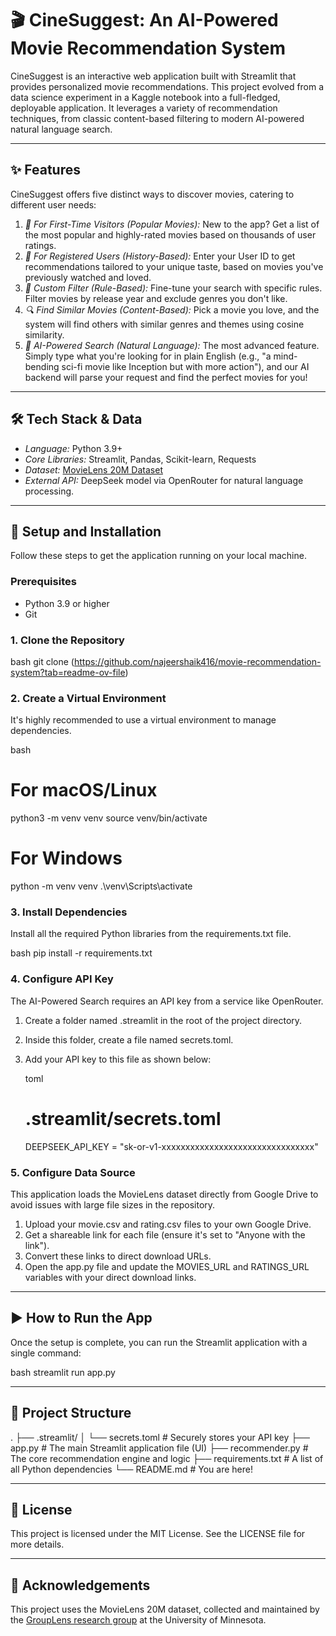 
# 🎬 CineSuggest: An AI-Powered Movie Recommendation System

CineSuggest is an interactive web application built with Streamlit that provides personalized movie recommendations. This project evolved from a data science experiment in a Kaggle notebook into a full-fledged, deployable application. It leverages a variety of recommendation techniques, from classic content-based filtering to modern AI-powered natural language search.



-----

##  ✨ Features

CineSuggest offers five distinct ways to discover movies, catering to different user needs:

1.  *🌟 For First-Time Visitors (Popular Movies):* New to the app? Get a list of the most popular and highly-rated movies based on thousands of user ratings.
2.  *👤 For Registered Users (History-Based):* Enter your User ID to get recommendations tailored to your unique taste, based on movies you've previously watched and loved.
3.  *🔧 Custom Filter (Rule-Based):* Fine-tune your search with specific rules. Filter movies by release year and exclude genres you don't like.
4.  *🔍 Find Similar Movies (Content-Based):* Pick a movie you love, and the system will find others with similar genres and themes using cosine similarity.
5.  *🤖 AI-Powered Search (Natural Language):* The most advanced feature. Simply type what you're looking for in plain English (e.g., "a mind-bending sci-fi movie like Inception but with more action"), and our AI backend will parse your request and find the perfect movies for you\!

-----

## 🛠 Tech Stack & Data

  * *Language:* Python 3.9+
  * *Core Libraries:* Streamlit, Pandas, Scikit-learn, Requests
  * *Dataset:* [MovieLens 20M Dataset](https://grouplens.org/datasets/movielens/20m/)
  * *External API:* DeepSeek model via OpenRouter for natural language processing.

-----

## 🚀 Setup and Installation

Follow these steps to get the application running on your local machine.

### Prerequisites

  * Python 3.9 or higher
  * Git

### 1. Clone the Repository

bash
git clone (https://github.com/najeershaik416/movie-recommendation-system?tab=readme-ov-file)


### 2. Create a Virtual Environment

It's highly recommended to use a virtual environment to manage dependencies.

bash
# For macOS/Linux
python3 -m venv venv
source venv/bin/activate

# For Windows
python -m venv venv
.\venv\Scripts\activate


###  3. Install Dependencies

Install all the required Python libraries from the requirements.txt file.

bash
pip install -r requirements.txt


###  4. Configure API Key

The AI-Powered Search requires an API key from a service like OpenRouter.

1.  Create a folder named .streamlit in the root of the project directory.

2.  Inside this folder, create a file named secrets.toml.

3.  Add your API key to this file as shown below:

    toml
    # .streamlit/secrets.toml
    DEEPSEEK_API_KEY = "sk-or-v1-xxxxxxxxxxxxxxxxxxxxxxxxxxxxxxxx"
    

###  5. Configure Data Source

This application loads the MovieLens dataset directly from Google Drive to avoid issues with large file sizes in the repository.

1.  Upload your movie.csv and rating.csv files to your own Google Drive.
2.  Get a shareable link for each file (ensure it's set to "Anyone with the link").
3.  Convert these links to direct download URLs.
4.  Open the app.py file and update the MOVIES_URL and RATINGS_URL variables with your direct download links.

-----

##  ▶ How to Run the App

Once the setup is complete, you can run the Streamlit application with a single command:

bash
streamlit run app.py




-----

##  📂 Project Structure


.
├── .streamlit/
│   └── secrets.toml      # Securely stores your API key
├── app.py                # The main Streamlit application file (UI)
├── recommender.py        # The core recommendation engine and logic
├── requirements.txt      # A list of all Python dependencies
└── README.md             # You are here!


-----

##  📄 License

This project is licensed under the MIT License. See the LICENSE file for more details.

-----

##  🙏 Acknowledgements

This project uses the MovieLens 20M dataset, collected and maintained by the [GroupLens research group](https://grouplens.org/) at the University of Minnesota.
